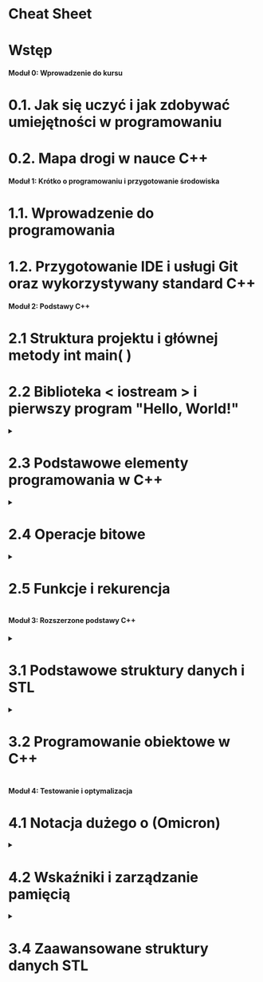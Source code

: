 # Cheat Sheet

# Wstęp

#### Moduł 0: Wprowadzenie do kursu

# 0.1. Jak się uczyć i jak zdobywać umiejętności w programowaniu

# 0.2. Mapa drogi w nauce C++

#### Moduł 1: Krótko o programowaniu i przygotowanie środowiska

# 1.1. Wprowadzenie do programowania

# 1.2. Przygotowanie IDE i usługi Git oraz wykorzystywany standard C++

####  Moduł 2: Podstawy C++

# 2.1 Struktura projektu i głównej metody int main( )

# 2.2 Biblioteka < iostream > i pierwszy program "Hello, World!"

<details>
<summary>

# 2.3 Podstawowe elementy programowania w C++

</summary>

# 2.3.1 Typy zmiennych i arytmetyka

# 2.3.2 Instrukcje sterujące i logika

# 2.3.3 Typy wyliczeniowe (enum)

# 2.3.4 Pętle - instrukcje iteracyjne

# 2.3.5 Zadania

</details>

<details>
<summary>

# 2.4 Operacje bitowe

</summary>

# 2.4.1 Systemy liczbowe

# 2.4.2 Konwersje między systemami liczbowymi

# 2.4.3 Operatory bitowe w C++

# 2.4.4 Zadania

</details>

<details>
<summary>

# 2.5 Funkcje i rekurencja

</summary>

# 2.5.1 Definiowanie i wywoływanie funkcji

# 2.5.2 Rekurencja i jej zastosowania

# 2.5.3 Przeciążanie funkcji

# 2.5.4 Zadania

</details>

#### Moduł 3: Rozszerzone podstawy C++

<details>
<summary>

# 3.1 Podstawowe struktury danych i STL

</summary>

# 3.1.1 Tablice - Array

# 3.1.2 std::array

# 3.1.3 std::string

# 3.1.4 std::vector

# 3.1.5 Wybór między tablicą a std::vector

# 3.1.6 Ćwiczenia Tablica ASCII i szyfr cezara

</details>

<details>
<summary>

# 3.2 Programowanie obiektowe w C++

</summary>

# 3.2.1 Klasy i obiekty

# 3.2.2 Konstruktory i destruktory

# 3.2.3 Dziedziczenie

# 3.2.4 Polimorfizm

# 3.2.5 Enkapsulacja i hermetyzacja

# 3.2.5 Interfejsy i klasy abstrakcyjne

</details>

#### Moduł 4: Testowanie i optymalizacja

# 4.1 Notacja dużego o (Omicron)

<details>
<summary>

# 4.2 Wskaźniki i zarządzanie pamięcią

</summary>

# 4.2.1 Stos i sterta

# 3.3.1 Podstawy wskaźników

# 3.3.2 Operacje na wskaźnikach

# 3.3.3 Wskaźniki a tablice

# 3.3.4 Wskaźniki do wskaźników

# 3.3.5 Wskaźniki do funkcji

# 3.3.6 Dynamiczna alokacja pamięci

# 3.3.7 Zarządzanie pamięcią za pomocą new i delete

# 3.3.8 Smart pointers (std::unique_ptr, std::shared_ptr)

</details>

<details>
<summary>

# 3.4 Zaawansowane struktury danych STL

</summary>

# 3.4.1 std::list

# 3.4.2 std::map

# 3.4.3 std::set

</details>
